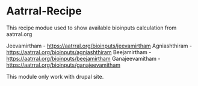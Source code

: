 # Aatrral-Recipe
This recipe modue used to show available bioinputs calculation from aatrral.org

Jeevamirtham - https://aatrral.org/bioinputs/jeevamirtham
Agniashthiram - https://aatrral.org/bioinputs/agniashthiram
Beejamirtham - https://aatrral.org/bioinputs/beejamirtham
Ganajeevamitham - https://aatrral.org/bioinputs/ganajeevamitham

This module only work with drupal site.